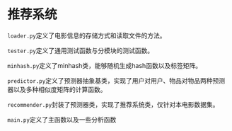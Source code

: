 # 推荐系统

`loader.py`定义了电影信息的存储方式和读取文件的方法。

`tester.py`定义了通用测试函数与分模块的测试函数。

`minhash.py`定义了minhash类，能够随机生成hash函数以及标签矩阵。

`predictor.py`定义了预测器抽象基类，实现了用户对用户、物品对物品两种预测器以及多种相似度矩阵的计算函数。

`recommender.py`封装了预测器类，实现了推荐系统类，仅针对本电影数据集。

`main.py`定义了主函数以及一些分析函数